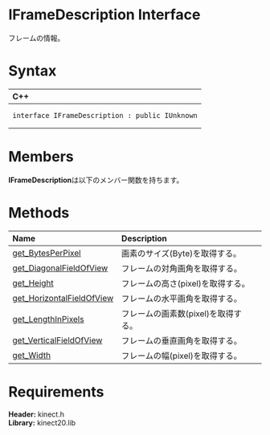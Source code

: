 IFrameDescription Interface  
===========================  

フレームの情報。 <span id="syntaxSection"></span>

Syntax  
======  

<table>
<colgroup>
<col width="100%" />
</colgroup>
<thead>
<tr class="header">
<th align="left">C++</th>
</tr>
</thead>
<tbody>
<tr class="odd">
<td align="left"><pre><code>interface IFrameDescription : public IUnknown</code></pre></td>
</tr>
</tbody>
</table>

<span id="classMembersSection"></span>

Members  
=======  

**IFrameDescription**は以下のメンバー関数を持ちます。  

<span id="publicmethodsSection"></span>

Methods  
=======  

<table>
<colgroup>
<col width="30%" />
<col width="60%" />
</colgroup>
<thead>
<tr class="header">
<th align="left">Name</th>
<th align="left">Description</th>
</tr>
</thead>
<tbody>
<tr class="odd">
<td align="left"><a href="IFrameDescription_Interface/Methods/get_BytesPerPixel_Method.md">get_BytesPerPixel</a></td>
<td align="left">画素のサイズ(Byte)を取得する。</td>
</tr>
<tr class="even">
<td align="left"><a href="IFrameDescription_Interface/Methods/get_DiagonalFieldOfView.md">get_DiagonalFieldOfView</a></td>
<td align="left">フレームの対角画角を取得する。</td>
</tr>
<tr class="odd">
<td align="left"><a href="IFrameDescription_Interface/Methods/get_Height_Method.md">get_Height</a></td>
<td align="left">フレームの高さ(pixel)を取得する。</td>
</tr>
<tr class="even">
<td align="left"><a href="IFrameDescription_Interface/Methods/get_HorizontalFieldOfView.md">get_HorizontalFieldOfView</a></td>
<td align="left">フレームの水平画角を取得する。</td>
</tr>
<tr class="odd">
<td align="left"><a href="IFrameDescription_Interface/Methods/get_LengthInPixels_Method.md">get_LengthInPixels</a></td>
<td align="left">フレームの画素数(pixel)を取得する。</td>
</tr>
<tr class="even">
<td align="left"><a href="IFrameDescription_Interface/Methods/get_VerticalFieldOfView.md">get_VerticalFieldOfView</a></td>
<td align="left">フレームの垂直画角を取得する。</td>
</tr>
<tr class="odd">
<td align="left"><a href="IFrameDescription_Interface/Methods/get_Width_Method.md">get_Width</a></td>
<td align="left">フレームの幅(pixel)を取得する。</td>
</tr>
</tbody>
</table>

<span id="requirements"></span>

Requirements  
============  

**Header:** kinect.h  
**Library:** kinect20.lib  



<!--Please do not edit the data in the comment block below.-->
<!--
TOCTitle : IFrameDescription Interface
RLTitle : IFrameDescription Interface
KeywordK : IFrameDescription interface, about
HelpPriority : 2
TopicType : apiref
KeywordF : IFrameDescription
KeywordF : Microsoft.Kinect.kinect.IFrameDescription
KeywordA : T:Microsoft.Kinect.kinect.IFrameDescription
AssetID : T:Microsoft.Kinect.kinect.IFrameDescription
Locale : en-us
CommunityContent : 1
APIType : Managed
APILocation : 
APIName : Microsoft.Kinect.kinect.IFrameDescription
TargetOS : Windows
TopicType : kbSyntax
DevLang : C++
DocSet : K4Wv2
ProjType : K4Wv2Proj
Technology : Kinect for Windows
Product : Kinect for Windows SDK v2
productversion : 20
-->

